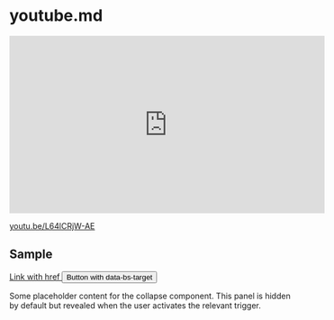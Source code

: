 <style>
  @import url("/utils/css/bootstrap-grid.css");
  @import url("/utils/css/bootstrap-utilities.css");
  
</style>

<script src="/utils/js/bootstrap.min.js" crossorigin="anonymous"></script>


# youtube.md

<iframe width="560" height="315" src="https://www.youtube-nocookie.com/embed/L64lCRjW-AE?si=UAkA9JsTGa84-Nn8" title="YouTube video player" frameborder="0" allow="accelerometer; autoplay; clipboard-write; encrypted-media; gyroscope; picture-in-picture; web-share" allowfullscreen></iframe>

[youtu.be/L64lCRjW-AE](youtu.be/L64lCRjW-AE)


## Sample

<p class="d-inline-flex gap-1">
  <a class="btn btn-primary" data-bs-toggle="collapse" href="#collapseExample" role="button" aria-expanded="false" aria-controls="collapseExample">
    Link with href
  </a>
  <button class="btn btn-primary" type="button" data-bs-toggle="collapse" data-bs-target="#collapseExample" aria-expanded="false" aria-controls="collapseExample">
    Button with data-bs-target
  </button>
</p>
<div class="collapse" id="collapseExample">
  <div class="card card-body">
    Some placeholder content for the collapse component. This panel is hidden by default but revealed when the user activates the relevant trigger.
  </div>
</div>
